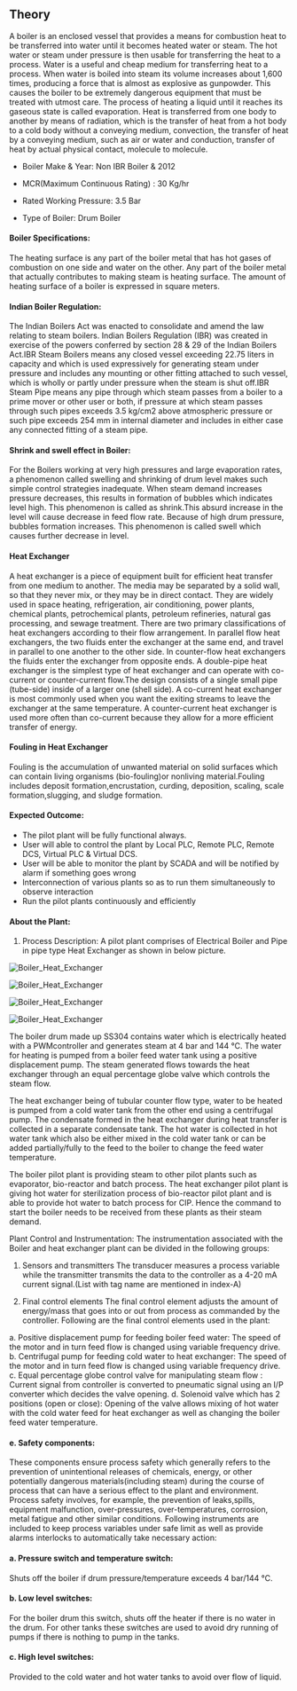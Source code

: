 ## Theory

A boiler is an enclosed vessel that provides a means for combustion heat to be transferred into water until it becomes heated water or steam. The hot water or steam under pressure is then usable for transferring the heat to a process. Water is a useful and cheap medium for transferring heat to a process. When water is boiled into steam its volume increases about 1,600 times, producing a force that is almost as explosive as gunpowder. This causes the boiler to be extremely dangerous equipment that must be treated with utmost care. The process of heating a liquid until it reaches its gaseous state is called evaporation. Heat is transferred from one body to another by means of radiation, which is the transfer of heat from a hot body to a cold body without a conveying medium, convection, the transfer of heat by a conveying medium, such as air or water and conduction, transfer of heat by actual physical contact, molecule to molecule.

- Boiler Make & Year: Non IBR Boiler & 2012

- MCR(Maximum Continuous Rating) : 30 Kg/hr

- Rated Working Pressure: 3.5 Bar

- Type of Boiler: Drum Boiler


#### Boiler Specifications: 

The heating surface is any part of the boiler metal that has hot gases of combustion on one side and water on the other. Any part of the boiler metal that actually contributes to making steam is heating surface. The amount of heating surface of a boiler is expressed in square meters.

#### Indian Boiler Regulation:

The Indian Boilers Act was enacted to consolidate and amend the law relating to steam boilers. Indian Boilers Regulation (IBR) was created in exercise of the powers conferred by section 28 & 29 of the Indian Boilers Act.IBR Steam Boilers means any closed vessel exceeding 22.75 liters in capacity and which is used expressively for generating steam under pressure and includes any mounting or other fitting attached to such vessel, which is wholly or partly under pressure when the steam is shut off.IBR Steam Pipe means any pipe through which steam passes from a boiler to a prime mover or other user or both, if pressure at which steam passes through such pipes exceeds 3.5 kg/cm2 above atmospheric pressure or such pipe exceeds 254 mm in internal diameter and includes in either case any connected fitting of a steam pipe.

#### Shrink and swell effect in Boiler:

For the Boilers working at very high pressures and large evaporation rates, a phenomenon called swelling and shrinking of drum level makes such simple control strategies inadequate. When steam demand increases pressure decreases, this results in formation of bubbles which indicates level high. This phenomenon is called as shrink.This absurd increase in the level will cause decrease in feed flow rate. Because of high drum pressure, bubbles formation increases. This phenomenon is called swell which causes further decrease in level.

#### Heat Exchanger

A heat exchanger is a piece of equipment built for efficient heat transfer from one medium to another. The media may be separated by a solid wall, so that they never mix, or they may be in direct contact. They are widely used in space heating, refrigeration, air conditioning, power plants, chemical plants, petrochemical plants, petroleum refineries, natural gas processing, and sewage treatment. There are two primary classifications of heat exchangers according to their flow arrangement. In parallel flow heat exchangers, the two fluids enter the exchanger at the same end, and travel in parallel to one another to the other side. In counter-flow heat exchangers the fluids enter the exchanger from opposite ends. A double-pipe heat exchanger is the simplest type of heat exchanger and can operate with co-current or counter-current flow.The design consists of a single small pipe (tube-side) inside of a larger one (shell side). A co-current heat exchanger is most commonly used when you want the exiting streams to leave the exchanger at the same temperature. A counter-current heat exchanger is used more often than co-current because they allow for a more efficient transfer of energy.

#### Fouling in Heat Exchanger

Fouling is the accumulation of unwanted material on solid surfaces which can contain living organisms (bio-fouling)or nonliving material.Fouling includes deposit formation,encrustation, curding, deposition, scaling, scale formation,slugging, and sludge formation.

#### Expected Outcome:

-	The pilot plant will be fully functional always.
-	User will able to control the plant by Local PLC, Remote PLC, Remote DCS, Virtual PLC & Virtual DCS.
-	User will be able to monitor the plant by SCADA and will be notified by alarm if something goes wrong
-	Interconnection of various plants so as to run them simultaneously to observe  interaction
-	Run the pilot plants continuously and efficiently

#### About the Plant:

1.	Process Description:
A pilot plant comprises of Electrical Boiler and Pipe in pipe type Heat Exchanger as shown in below picture. 

![*Boiler_Heat_Exchanger* ](images/boiler_heat_exchanger.png)

![*Boiler_Heat_Exchanger* ](images/BOILER_HEAT-EXCHANGER.png)


![*Boiler_Heat_Exchanger* ](images/boiler_and_heat_exchanger_pilot_plant.png)

![*Boiler_Heat_Exchanger* ](images/local_panel_for_boiler_and_heat_exchanger.png)



The boiler drum made up SS304 contains water which is electrically heated with a PWMcontroller and generates steam at 4 bar and 144 °C. The water for heating is pumped from a boiler feed water tank using a positive displacement pump. The steam generated flows towards the heat exchanger through an equal percentage globe valve which controls the steam flow. 

The heat exchanger being of tubular counter flow type, water to be heated is pumped from a cold water tank from the other end using a centrifugal pump. The condensate formed in the heat exchanger during heat transfer is collected in a separate condensate tank. The hot water is collected in hot water tank which also be either mixed in the cold water tank or can be added partially/fully to the feed to the boiler to change the feed water temperature.

The boiler pilot plant is providing steam to other pilot plants such as evaporator, bio-reactor and batch process. The heat exchanger pilot plant is giving hot water for sterilization process of bio-reactor pilot plant and is able to provide hot water to batch process for CIP. Hence the command to start the boiler needs to be received from these plants as their steam demand.


Plant Control and Instrumentation:
The instrumentation associated with the Boiler and heat exchanger plant can be divided in the following groups:

1.	Sensors and transmitters
The transducer measures a process variable while the transmitter transmits the data to the controller as a 4-20 mA current signal.(List with tag name are mentioned in index-A)

2.	Final control elements
The final control element adjusts the amount of energy/mass that goes into or out from process as commanded by the controller. Following are the final control elements used in the plant:

a.	Positive displacement pump for feeding boiler feed water: The speed of the motor and in turn feed flow is changed using variable frequency drive.
b.	Centrifugal pump for feeding cold water to heat exchanger: The speed of the motor and in turn feed flow is changed using variable frequency drive.
c.	Equal percentage globe control valve for manipulating steam flow : Current signal from controller is converted to pneumatic signal using an I/P converter which decides the valve opening.
d.	Solenoid valve which has 2 positions (open or close): Opening of the valve allows mixing of hot water with the cold water feed for heat exchanger as well as changing the boiler feed water temperature.

#### e. Safety components: 

These components ensure process safety which generally refers to the prevention of unintentional releases of chemicals, energy, or other potentially dangerous materials(including steam) during the course of process that can have a serious effect to the plant and environment. Process safety involves, for example, the prevention of leaks,spills, equipment malfunction, over-pressures, over-temperatures, corrosion, metal fatigue and other similar conditions. Following instruments are included to keep process variables under safe limit as well as provide alarms interlocks to automatically take necessary action:

#### a. Pressure switch and temperature switch: 

Shuts off the boiler if drum pressure/temperature exceeds 4 bar/144 °C.

#### b. Low level switches: 

For the boiler drum this switch, shuts off the heater if there is no water in the drum. For other tanks these switches are used to avoid dry running of pumps if there is nothing to pump in the tanks.

#### c. High level switches:

Provided to the cold water and hot water tanks to avoid over flow of liquid.
